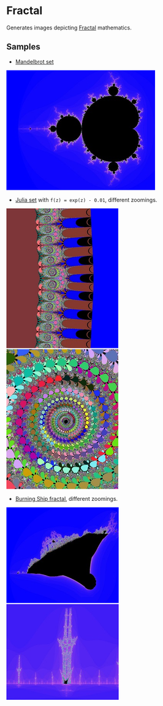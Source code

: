 # Fractal
Generates images depicting [Fractal](https://en.wikipedia.org/wiki/Fractal) mathematics.

## Samples
* [Mandelbrot set](https://en.wikipedia.org/wiki/Mandelbrot_set)

![image](https://github.com/daidodo/fractal/blob/master/samples/1.jpg)

* [Julia set](https://en.wikipedia.org/wiki/Julia_set) with `f(z) = exp(z) - 0.01`, different zoomings.

![image](https://github.com/daidodo/fractal/blob/master/samples/2.jpg)
![image](https://github.com/daidodo/fractal/blob/master/samples/3.jpg)

* [Burning Ship fractal](https://en.wikipedia.org/wiki/Burning_Ship_fractal), different zoomings.

![image](https://github.com/daidodo/fractal/blob/master/samples/4.jpg)
![image](https://github.com/daidodo/fractal/blob/master/samples/5.jpg)
